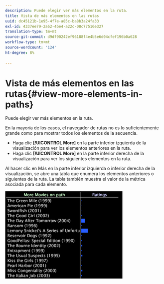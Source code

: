 ```yaml
---
description: Puede elegir ver más elementos en la ruta.
title: Vista de más elementos en las rutas
uuid: dc45121b-1e95-4f7e-a85c-ba8b3a24fa33
exl-id: 4337ee79-2a62-4be4-a22c-08c77516e327
translation-type: tm+mt
source-git-commit: d9df90242ef96188f4e4b5e6d04cfef196b0a628
workflow-type: tm+mt
source-wordcount: '124'
ht-degree: 8%

---
```


# Vista de más elementos en las rutas{#view-more-elements-in-paths}

Puede elegir ver más elementos en la ruta.

En la mayoría de los casos, el navegador de rutas no es lo suficientemente grande como para mostrar todos los elementos de la secuencia.

* Haga clic **[!UICONTROL More]** en la parte inferior izquierda de la visualización para ver los elementos anteriores en la ruta.
* Haga clic **[!UICONTROL More]** en la parte inferior derecha de la visualización para ver los siguientes elementos en la ruta.

Al hacer clic en Más en la parte inferior izquierda o inferior derecha de la visualización, se abre una tabla que enumera los elementos anteriores o siguientes de la ruta. La tabla también muestra el valor de la métrica asociada para cada elemento.

![](assets/vis_PathBrowser_MoreMoviesOnPath.png)
